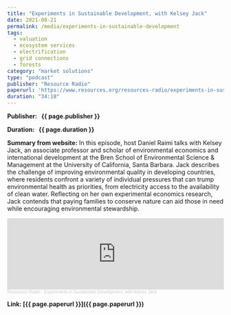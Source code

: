 ```yaml
---
title: "Experiments in Sustainable Development, with Kelsey Jack"
date: 2021-08-21
permalink: /media/experiments-in-sustainable-development
tags:
  - valuation
  - ecosystem services
  - electrification
  - grid connections
  - forests
category: "market solutions"
type: "podcast"
publisher: "Resource Radio"
paperurl: 'https://www.resources.org/resources-radio/experiments-in-sustainable-development-with-kelsey-jack/'
duration: "34:18"
---
```


<!-- Google tag (gtag.js) -->
<script async src="https://www.googletagmanager.com/gtag/js?id=G-8CEVZ95BRH"></script>
<script>
  window.dataLayer = window.dataLayer || [];
  function gtag(){dataLayer.push(arguments);}
  gtag('js', new Date());

  gtag('config', 'G-8CEVZ95BRH');
</script>

**<span class="bold-podcast">Publisher: </span>&nbsp;<span class="text-podcast"> {{ page.publisher }}</span>**

**<span class="bold-podcast">Duration: </span>&nbsp;<span class="text-podcast"> {{ page.duration }}</span>**

**<span class="bold-podcast">Summary from website:</span>**
In this episode, host Daniel Raimi talks with Kelsey Jack, an associate professor and scholar of environmental economics and international development at the Bren School of Environmental Science & Management at the University of California, Santa Barbara. Jack describes the challenge of improving environmental quality in developing countries, where residents confront a variety of individual pressures that can trump environmental health as priorities, from electricity access to the availability of clean water. Reflecting on her own experimental economics research, Jack contends that paying families to conserve nature can aid those in need while encouraging environmental stewardship.


<iframe width="100%" height="166" scrolling="no" frameborder="no" allow="autoplay" src="https://w.soundcloud.com/player/?url=https%3A//api.soundcloud.com/tracks/1064313004&color=ff5500&show_teaser=true%3E%3C/iframe%3E"></iframe><div style="font-size: 10px; color: #cccccc;line-break: anywhere;word-break: normal;overflow: hidden;white-space: nowrap;text-overflow: ellipsis; font-family: Interstate,Lucida Grande,Lucida Sans Unicode,Lucida Sans,Garuda,Verdana,Tahoma,sans-serif;font-weight: 100;"><a href="https://soundcloud.com/resourcesradio" title="Resources Radio" target="_blank" style="color: #cccccc; text-decoration: none;">Resources Radio</a> · <a href="https://soundcloud.com/resourcesradio/experiments-in-sustainable-development-with-kelsey-jack" title="Experiments in Sustainable Development, with Kelsey Jack" target="_blank" style="color: #cccccc; text-decoration: none;">Experiments in Sustainable Development, with Kelsey Jack</a></div>

**<span class="small-podcast">Link:</span>&nbsp;<span class="links-podcast">[{{ page.paperurl }}]({{ page.paperurl }})</span>**